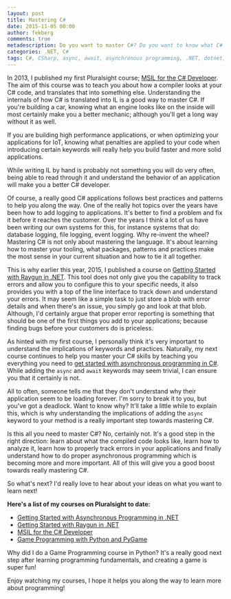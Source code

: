 ```yaml
---
layout: post
title: Mastering C#
date: 2015-11-05 00:00
author: fekberg
comments: true
metadescription: Do you want to master C#? Do you want to know what C# applications look like when they are decompiled? Here's a few really good resources!
categories: .NET, C#
tags: C#, CSharp, async, await, asynchronous programming, .NET, dotnet, raygun, mindscape, msil, il, compilers, roslyn
---
```

In 2013, I published my first Pluralsight course; [MSIL for the C# Developer](http://www.pluralsight.com/courses/msil-csharp-developer). The aim of this course was to teach you about how a compiler looks at your C# code, and translates that into something else. Understanding the internals of how C# is translated into IL is a good way to master C#. If you're building a car, knowing what an engine looks like on the inside will most certainly make you a better mechanic; although you'll get a long way without it as well.<!--excerpt--> 

If you are building high performance applications, or when optimizing your applications for IoT, knowing what penalties are applied to your code when introducing certain keywords will really help you build faster and more solid applications.

While writing IL by hand is probably not something you will do very often, being able to read through it and understand the behavior of an application will make you a better C# developer.

Of course, a really good C# applications follows best practices and patterns to help you along the way. One of the really hot topics over the years have been how to add logging to applications. It's better to find a problem and fix it before it reaches the customer. Over the years I think a lot of us have been writing our own systems for this, for instance systems that do: database logging, file logging, event logging. Why re-invent the wheel? Mastering C# is not only about mastering the language. It's about learning how to master your tooling, what packages, patterns and practices make the most sense in your current situation and how to tie it all together.

This is why earlier this year, 2015, I published a course on [Getting Started with Raygun in .NET](http://www.pluralsight.com/courses/raygun-dotnet-getting-started). This tool does not only give you the capability to track errors and allow you to configure this to your specific needs, it also provides you with a top of the line interface to track down and understand your errors. It may seem like a simple task to just store a blob with error details and when there's an issue, you simply go and look at that blob. Although, I'd certainly argue that proper error reporting is something that should be one of the first things you add to your applications; because finding bugs before your customers do is priceless.

As hinted with my first course, I personally think it's very important to understand the implications of keywords and practices. Naturally, my next course continues to help you master your C# skills by teaching you everything you need to [get started with asynchronous programming in C#](http://www.pluralsight.com/courses/asynchronous-programming-dotnet-getting-started). While adding the `async` and `await` keywords may seem trivial, I can ensure you that it certainly is not.

All to often, someone tells me that they don't understand why their application seem to be loading forever. I'm sorry to break it to you, but you've got a deadlock. Want to know why? It'll take a little while to explain this, which is why understanding the implications of adding the `async` keyword to your method is a really important step towards mastering C#.

Is this all you need to master C#? No, certainly not. It's a good step in the right direction: learn about what the compiled code looks like, learn how to analyze it, learn how to properly track errors in your applications and finally understand how to do proper asynchronous programming which is becoming more and more important. All of this will give you a good boost towards really mastering C#.

So what's next? I'd really love to hear about your ideas on what you want to learn next!

**Here's a list of my courses on Pluralsight to date:**

* [Getting Started with Asynchronous Programming in .NET](http://www.pluralsight.com/courses/asynchronous-programming-dotnet-getting-started)
* [Getting Started with Raygun in .NET](http://www.pluralsight.com/courses/raygun-dotnet-getting-started)
* [MSIL for the C# Developer](http://www.pluralsight.com/courses/msil-csharp-developer)
* [Game Programming with Python and PyGame](http://www.pluralsight.com/courses/game-programming-python-pygame)

Why did I do a Game Programming course in Python? It's a really good next step after learning programming fundamentals, and creating a game is super fun!

Enjoy watching my courses, I hope it helps you along the way to learn more about programming!